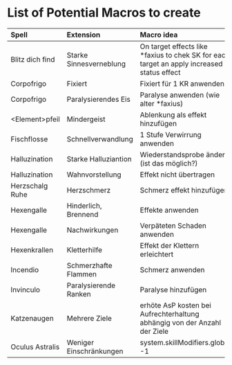 # List of Potential Macros to create

| Spell             | Extension               | Macro idea                                                                                 |
|:------------------|:------------------------|:-------------------------------------------------------------------------------------------|
| Blitz dich find   | Starke Sinnesverneblung | On target effects like *faxius to chek SK for each target an apply increased status effect |
| Corpofrigo        | Fixiert                 | Fixiert für 1 KR anwenden                                                                  |
| Corpofrigo        | Paralysierendes Eis     | Paralyse anwenden (wie alter *faxius)                                                      |
| \<Element\>pfeil  | Mindergeist             | Ablenkung als effekt hinzufügen                                                            |
| Fischflosse       | Schnellverwandlung      | 1 Stufe Verwirrung anwenden                                                                |
| Halluzination     | Starke Halluziantion    | Wiederstandsprobe ändern (ist das möglich?)                                                |
| Halluzination     | Wahnvorstellung         | Effekt nicht übertragen                                                                    |
| Herzschalg Ruhe   | Herzschmerz             | Schmerz effekt hinzufügen                                                                  |
| Hexengalle        | Hinderlich, Brennend    | Effekte anwenden                                                                           |
| Hexengalle        | Nachwirkungen           | Verpäteten Schaden anwenden                                                                |
| Hexenkrallen      | Kletterhilfe            | Effekt der Klettern erleichtert                                                            |
| Incendio          | Schmerzhafte Flammen    | Schmerz anwenden                                                                           |
| Invinculo         | Paralysierende Ranken   | Paralyse hinzufügen                                                                        |
| Katzenaugen       | Mehrere Ziele           | erhöte AsP kosten bei Aufrechterhaltung abhängig von der Anzahl der Ziele                  |
| Oculus Astralis   | Weniger Einschränkungen | system.skillModifiers.global -1                                                            |